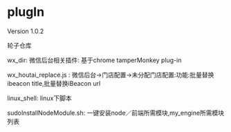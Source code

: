 # plugIn
Version 1.0.2




轮子仓库






wx_dir: 微信后台相关插件: 基于chrome tamperMonkey plug-in







wx_houtai_replace.js : 微信后台->门店配置->未分配门店配置:功能:批量替换ibeacon title,批量替换iBeacon url






linux_shell: linux下脚本







sudoInstallNodeModule.sh: 一键安装node／前端所需模块,my_engine所需模块列表



